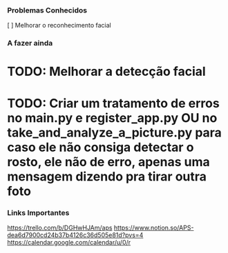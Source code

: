 ### Problemas Conhecidos
[ ] Melhorar o reconhecimento facial

### A fazer ainda
# TODO: Melhorar a detecção facial
# TODO: Criar um tratamento de erros no main.py e register_app.py OU no take_and_analyze_a_picture.py para caso ele não consiga detectar o rosto, ele não de erro, apenas uma mensagem dizendo pra tirar outra foto


### Links Importantes
https://trello.com/b/DGHwHJAm/aps
https://www.notion.so/APS-dea6d7900cd24b37b4126c36d505e81d?pvs=4
https://calendar.google.com/calendar/u/0/r
